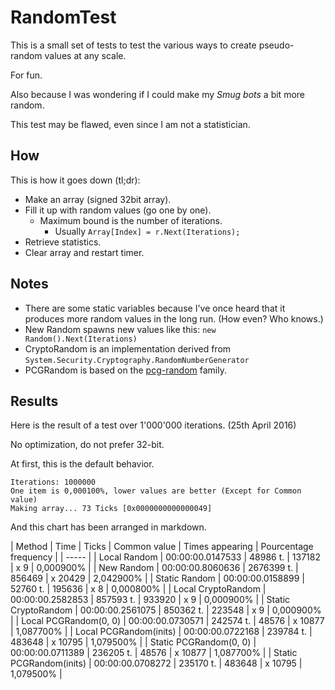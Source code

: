 # RandomTest

This is a small set of tests to test the various ways to create pseudo-random values at any scale.

For fun.

Also because I was wondering if I could make my _Smug bots_ a bit more random.

This test may be flawed, even since I am not a statistician.

## How

This is how it goes down (tl;dr):
- Make an array (signed 32bit array).
- Fill it up with random values (go one by one).
  - Maximum bound is the number of iterations.
    - Usually `Array[Index] = r.Next(Iterations);`
- Retrieve statistics.
- Clear array and restart timer.

## Notes

- There are some static variables because I've once heard that it produces more random values in the long run. (How even? Who knows.)
- New Random spawns new values like this: `new Random().Next(Iterations)`
- CryptoRandom is an implementation derived from `System.Security.Cryptography.RandomNumberGenerator`
- PCGRandom is based on the [pcg-random](http://www.pcg-random.org/) family.

## Results

Here is the result of a test over 1'000'000 iterations. (25th April 2016)

No optimization, do not prefer 32-bit.

At first, this is the default behavior.
```
Iterations: 1000000
One item is 0,000100%, lower values are better (Except for Common value)
Making array... 73 Ticks [0x0000000000000049]
```

And this chart has been arranged in markdown.

| Method | Time | Ticks | Common value | Times appearing | Pourcentage frequency |
| ----- |
| Local Random | 00:00:00.0147533 |    48986 t. | 137182 | x     9 | 0,000900% |
| New Random | 00:00:00.8060636 |  2676399 t. | 856469 | x 20429 | 2,042900% |
| Static Random | 00:00:00.0158899 |    52760 t. | 195636 | x     8 | 0,000800% |
| Local CryptoRandom | 00:00:00.2582853 |   857593 t. | 933920 | x     9 | 0,000900% |
| Static CryptoRandom | 00:00:00.2561075 |   850362 t. | 223548 | x     9 | 0,000900% |
| Local PCGRandom(0, 0) | 00:00:00.0730571 |   242574 t. |  48576 | x 10877 | 1,087700% |
| Local PCGRandom(inits) | 00:00:00.0722168 |   239784 t. | 483648 | x 10795 | 1,079500% |
| Static PCGRandom(0, 0) | 00:00:00.0711389 |   236205 t. |  48576 | x 10877 | 1,087700% |
| Static PCGRandom(inits) | 00:00:00.0708272 |   235170 t. | 483648 | x 10795 | 1,079500% |